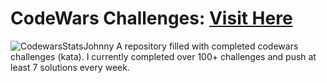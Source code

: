 # CodeWars Challenges: <a href='https://www.codewars.com/users/jbrionesgmm'>Visit Here</a>
![CodewarsStatsJohnny](https://user-images.githubusercontent.com/99777937/209901864-0c71dc18-2a7e-459f-82ee-59989e38ced6.png)
A repository filled with completed codewars challenges (kata). I currently completed over 100+ challenges and push at least 7 solutions every week.
